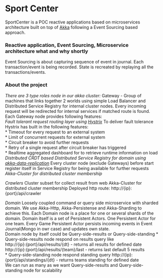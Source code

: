 Sport Center
================
SportCenter is a POC reactive applications based on microservices architecture built on top of [Akka](akka.io) following a Event Sourcing based approach.

### Reactive application, Event Sourcing, Microservice architecture what and why shortly ###

Event Sourcing is about capturing sequence of event in journal. Each transaction/event is being recorded. State is recreated by replaying all the transactions/events.

### About the project ###
_There are 3 type roles node in our akka cluster:_ 
   Gateway - Group of machines that links together 2 worlds using simple Load Balancer and Distributed Service Registry for internal cluster nodes. Every incoming request will be redirected for internal services if matched route is found. Each Gateway node provides following features:               
            _Fault tolerant request routing layer using [Hystrix]( http://hystrix.github.com)_
                 To deliver fault tolerance Hystrix has built in the following features:             
                  * Timeout for every request to an external system             
                  * Limit of concurrent requests for external system             
                  * Circuit breaker to avoid further requests             
                  * Retry of a single request after circuit breaker has triggered             
                  * Realtime aggregated dashboard for to retrieve runtime information on load
             _Distributed CRDT based Distributed Service Registry for domain using [akka-data-replication](https://github.com/patriknw/akka-data-replication)_
                  Every cluster node (exclude Gateways) before start register itself in Service Registry 
                  for being available for further requests
             _Akka-Cluster for distributed cluster membership_                
  
  _Crawlers_ Cluster subset for collect result from web
             Akka-Cluster for distributed cluster membership
             Deployed http route: http://{ip}:{port}/api/crawler
  
  _Domain_  Loosely coupled command or query side microservice with sharded domain. 
            We use Akka-Http, Akka-Persistense and Akka-Sharding to achieve this.
            Each Domain node is a place for one or several shards of the domain. Domain itself is a set of Persistent Actors. 
            One Persistent Actor for one team. Every Game Persistent Actor persists incoming events in Event Journal(Mongo in owr case) and updates own state.                                                      
            Domain node by itself could be Query-side-results or Query-side-standing
              * Query-side-results node respond on results query like                  
                 http://{ip}:{port}/api/results/{dt} - returns all results for defined date              
                  http://{ip}:{port}/api/results/{team}/last - returns last default 5 results            
              * Query-side-standing node respond standing query 
                  http://{ip}:{port}/api/standings/{dt} - returns teams standing for defined date              
             We can run as many as we want Query-side-results and Query-side-standing node for scalability 
